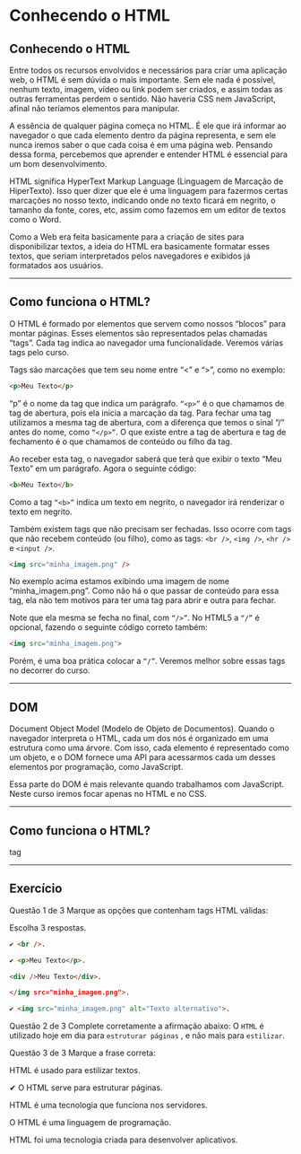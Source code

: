 # Conhecendo o HTML

## Conhecendo o HTML

Entre todos os recursos envolvidos e necessários para criar uma aplicação web, o HTML é sem dúvida o mais importante. Sem ele nada é possível, nenhum texto, imagem, vídeo ou link podem ser criados, e assim todas as outras ferramentas perdem o sentido. Não haveria CSS nem JavaScript, afinal não teríamos elementos para manipular.

A essência de qualquer página começa no HTML. É ele que irá informar ao navegador o que cada elemento dentro da página representa, e sem ele nunca iremos saber o que cada coisa é em uma página web. Pensando dessa forma, percebemos que aprender e entender HTML é essencial para um bom desenvolvimento.

HTML significa HyperText Markup Language (Linguagem de Marcação de HiperTexto). Isso quer dizer que ele é uma linguagem para fazermos certas marcações no nosso texto, indicando onde no texto ficará em negrito, o tamanho da fonte, cores, etc, assim como fazemos em um editor de textos como o Word.

Como a Web era feita basicamente para a criação de sites para disponibilizar textos, a ideia do HTML era basicamente formatar esses textos, que seriam interpretados pelos navegadores e exibidos já formatados aos usuários.

---

## Como funciona o HTML?

O HTML é formado por elementos que servem como nossos “blocos” para montar páginas. Esses elementos são representados pelas chamadas “tags”. Cada tag indica ao navegador uma funcionalidade. Veremos várias tags pelo curso.

Tags são marcações que tem seu nome entre “<” e “>”, como no exemplo:

```html
<p>Meu Texto</p>
```

“p” é o nome da tag que indica um parágrafo. `“<p>”` é o que chamamos de tag de abertura, pois ela inicia a marcação da tag. Para fechar uma tag utilizamos a mesma tag de abertura, com a diferença que temos o sinal “/” antes do nome, como `“</p>”`. O que existe entre a tag de abertura e tag de fechamento é o que chamamos de conteúdo ou filho da tag.

Ao receber esta tag, o navegador saberá que terá que exibir o texto “Meu Texto” em um parágrafo. Agora o seguinte código:

```html
<b>Meu Texto</b>
```

Como a tag `“<b>”` indica um texto em negrito, o navegador irá renderizar o texto em negrito.

Também existem tags que não precisam ser fechadas. Isso ocorre com tags que não recebem conteúdo (ou filho), como as tags: `<br />`, `<img />`, `<hr />` e `<input />`.

```html
<img src="minha_imagem.png" />
```

No exemplo acima estamos exibindo uma imagem de nome “minha_imagem.png”. Como não há o que passar de conteúdo para essa tag, ela não tem motivos para ter uma tag para abrir e outra para fechar.

Note que ela mesma se fecha no final, com `“/>”`. No HTML5 a `“/”` é opcional, fazendo o seguinte código correto também:

```html
<img src="minha_imagem.png">
```

Porém, é uma boa prática colocar a `“/”`. Veremos melhor sobre essas tags no decorrer do curso.

--- 

## DOM

Document Object Model (Modelo de Objeto de Documentos). Quando o navegador interpreta o HTML, cada um dos nós é organizado em uma estrutura como uma árvore. Com isso, cada elemento é representado como um objeto, e o DOM fornece uma API para acessarmos cada um desses elementos por programação, como JavaScript.

Essa parte do DOM é mais relevante quando trabalhamos com JavaScript. Neste curso iremos focar apenas no HTML e no CSS.

---

## Como funciona o HTML?

tag

---

## Exercício

Questão 1 de 3
Marque as opções que contenham tags HTML válidas:

Escolha 3 respostas.

```html
✔ <br />.
```

```html
✔ <p>Meu Texto</p>.
```

```html
<div />Meu Texto</div>.
```

```html
</img src="minha_imagem.png">.
```

```html
✔ <img src="minha_imagem.png" alt="Texto alternativo">.
```

Questão 2 de 3
Complete corretamente a afirmação abaixo:
O `HTML` é utilizado hoje em dia para `estruturar páginas` , e não mais para `estilizar`.

Questão 3 de 3
Marque a frase correta:

HTML é usado para estilizar textos.

✔ O HTML serve para estruturar páginas.

HTML é uma tecnologia que funciona nos servidores.

O HTML é uma linguagem de programação.

HTML foi uma tecnologia criada para desenvolver aplicativos.

